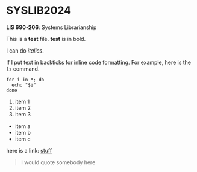 # SYSLIB2024
**LIS 690-206**: Systems Librarianship

This is a **test** file. **test** is in bold.

I can do *italics*.

If I put text in backticks for inline code formatting. 
For example, here is the `ls` command.

```
for i in *; do
  echo "$i"
done
```

1. item 1
2. item 2
3. item 3

- item a
- item b
- item c

here is a link: [stuff](https://www.pinterest.com/)

> I would quote somebody here
